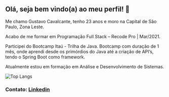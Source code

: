 ##   Olá, seja bem vindo(a) ao meu perfil! 👋

   Me chamo Gustavo Cavalcante, tenho 23 anos e moro na Capital de São Paulo, Zona Leste. 
   
   Acabo de me formar em Programação Full Stack – Recode Pro | Mar/2021.
   
   Participei do Bootcamp Itaú - Trilha de Java. Bootcamp com duração de 1 mês, onde aprendi desde os primórdios do Java até a criação de API’s, tendo o Spring Boot como           framework. 

   Atualmente estou em formação em Análise e Desenvolvimento de Sistemas.
   
   





   
   ![Top Langs](https://github-readme-stats.vercel.app/api/top-langs/?username=gustavocavalcant&layout=compact&theme=tokyonight) 
   

   ### Contato: [Linkedin](https://www.linkedin.com/in/gustavo-cavalcante-ferreira-2a172b1a0/)
<!--
**GustavoCavalcant/GustavoCavalcant** is a ✨ _special_ ✨ repository because its `README.md` (this file) appears on your GitHub profile.

Here are some ideas to get you started:

- 🔭 I’m currently working on ...
- 🌱 I’m currently learning ...
- 👯 I’m looking to collaborate on ...
- 🤔 I’m looking for help with ...
- 💬 Ask me about ...
- 📫 How to reach me: ...
- 😄 Pronouns: ...
- ⚡ Fun fact: ...
-->
